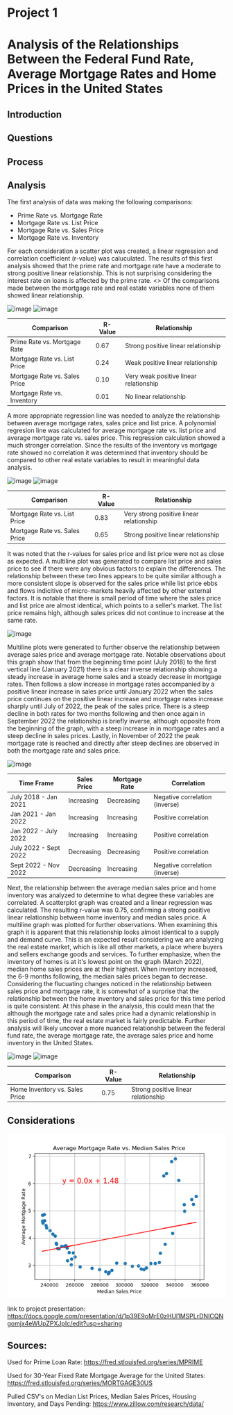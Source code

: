 # Project 1
# Analysis of the Relationships Between the Federal Fund Rate, Average Mortgage Rates and Home Prices in the United States

## Introduction

## Questions

## Process

## Analysis
The first analysis of data was making the following comparisons: 
- Prime Rate vs. Mortgage Rate
- Mortgage Rate vs. List Price
- Mortgage Rate vs. Sales Price
- Mortgage Rate vs. Inventory

For each consideration a scatter plot was created, a linear regression and correlation coefficient (r-value) was caluculated. The results of this first analysis showed that the prime rate and mortgage rate have a moderate to strong positive linear relationship. This is not surprising considering the interest rate on loans is affected by the prime rate. <> Of the comparisons made between the mortgage rate and real estate variables none of them showed linear relationship. 

![image](https://user-images.githubusercontent.com/120599626/230491078-2332ae07-ccc0-425f-9df4-63c56d75e7d5.png)
![image](https://user-images.githubusercontent.com/120599626/230491024-80a6729f-ab1a-4d05-8667-a8b146013d10.png)


| Comparison | R-Value | Relationship |
|------------|---------|--------------|
| Prime Rate vs. Mortgage Rate | 0.67 | Strong positive linear relationship |
| Mortgage Rate vs. List Price | 0.24 | Weak positive linear relationship |
| Mortgage Rate vs. Sales Price | 0.10 | Very weak positive linear relationship |
| Mortgage Rate vs. Inventory   | 0.01 | No linear relationship |

A more appropriate regression line was needed to analyze the relationship between average mortgage rates, sales price and list price. A polynomial regresion line was calculated for average mortgage rate vs. list price and average mortgage rate vs. sales price. This regression calculation showed a much stronger correlation. Since the results of the inventory vs mortgage rate showed no correlation it was determined that inventory should be compared to other real estate variables to result in meaningful data analysis.  

![image](https://user-images.githubusercontent.com/120599626/230493767-a7047764-e720-4e41-98d6-d264e00c1bd2.png)
![image](https://user-images.githubusercontent.com/120599626/230493840-e294caf1-9f9f-48a5-b107-39b1d70ae6e8.png)


| Comparison | R-Value | Relationship |
|------------|---------|--------------|
| Mortgage Rate vs. List Price | 0.83 | Very strong positive linear relationship |
| Mortgage Rate vs. Sales Price | 0.65 | Strong positive linear relationship |

It was noted that the r-values for sales price and list price were not as close as expected. A multiline plot was generated to compare list price and sales price to see if there were any obvious factors to explain the differences. The relationship between these two lines appears to be quite similar although a more consistent slope is observed for the sales price while list price ebbs and flows indicitive of micro-markets heavily affected by other external factors. It is notable that there is small period of time where the sales price and list price are almost identical, which points to a seller's market. The list price remains high, although sales prices did not continue to increase at the same rate.

![image](https://user-images.githubusercontent.com/120599626/230495850-fc935620-6519-4423-905e-dea219adecb8.png)

Multiline plots were generated to further observe the relationship between average sales price and average mortgage rate. Notable observations about this graph show that from the beginning time point (July 2018) to the first vertical line (January 2021) there is a clear inverse relationship showing a steady increase in average home sales and a steady decrease in mortgage rates. Then follows a slow increase in mortgage rates accompanied by a positive linear increase in sales price until January 2022 when the sales price continues on the positive linear increase and mortgage rates increase sharply until July of 2022, the peak of the sales price. There is a steep decline in both rates for two months following and then once again in September 2022 the relationship is briefly inverse, although opposite from the beginning of the graph, with a steep increase in in mortgage rates and a steep decline in sales prices. Lastly, in November of 2022 the peak mortgage rate is reached and directly after steep declines are observed in both the mortgage rate and sales price. 

![image](https://user-images.githubusercontent.com/120599626/230497460-53f68740-fc83-4cff-8e61-066a06b7ce0f.png)

| Time Frame | Sales Price | Mortgage Rate | Correlation |
|------------|---------|--------------|-------------------|
| July 2018 - Jan 2021 | Increasing | Decreasing | Negative correlation (inverse) |
| Jan 2021 - Jan 2022 | Increasing | Increasing | Positive correlation |
| Jan 2022 - July 2022 | Increasing | Increasing | Positive correlation |
| July 2022 - Sept 2022   | Decreasing | Decreasing | Positive correlation |
| Sept 2022 - Nov 2022   | Decreasing | Increasing | Negative correlation (inverse) |

Next, the relationship between the average median sales price and home inventory was analyzed to determine to what degree these variables are correlated. A scatterplot graph was created and a linear regression was calculated. The resulting r-value was 0.75, confirming a strong positive linear relationship between home inventory and median sales price. A multiline graph was plotted for further observations. When examining this graph it is apparent that this relationship looks almost identical to a supply and demand curve. This is an expected result considering we are analyzing the real estate market, which is like all other markets, a place where buyers and sellers exchange goods and services. To further emphasize, when the inventory of homes is at it's lowest point on the graph (March 2022), median home sales prices are at their highest. When inventory increased, the 6-9 months following, the median sales prices began to decrease.  Considering the flucuating changes noticed in the relationship between sales price and mortgage rate, it is somewhat of a surprise that the relationship between the home inventory and sales price for this time period is quite consistent. At this phase in the analysis, this could mean that the although the mortgage rate and sales price had a dynamic relationship in this period of time, the real estate market is fairly predictable. Further analysis will likely uncover a more nuanced relationship between the federal fund rate, the average mortgage rate, the average sales price and home inventory in the United States.

![image](https://user-images.githubusercontent.com/120599626/230501402-e77223b3-0e52-4de6-903c-cf4533b46ff5.png)
![image](https://user-images.githubusercontent.com/120599626/230501445-720bc931-a499-4b2e-a598-cea9efaa6d2c.png)


| Comparison | R-Value | Relationship |
|------------|---------|--------------|
| Home Inventory vs. Sales Price | 0.75 | Strong positive linear relationship |


## Considerations

![Test image](https://github.com/ceramicbull/Project-1-Repo/blob/main/images/cp_MortgageRatevsMedianPrice.png)


link to project presentation:
https://docs.google.com/presentation/d/1p39E9oMrE0zHUl1MSPLrDNICQNgomjx4eWUpZPXJpIc/edit?usp=sharing

## Sources:
Used for Prime Loan Rate: 
https://fred.stlouisfed.org/series/MPRIME

Used for 30-Year Fixed Rate Mortgage Average for the United States:
https://fred.stlouisfed.org/series/MORTGAGE30US

Pulled CSV's on Median List Prices, Median Sales Prices, Housing Inventory, and Days Pending:
https://www.zillow.com/research/data/

